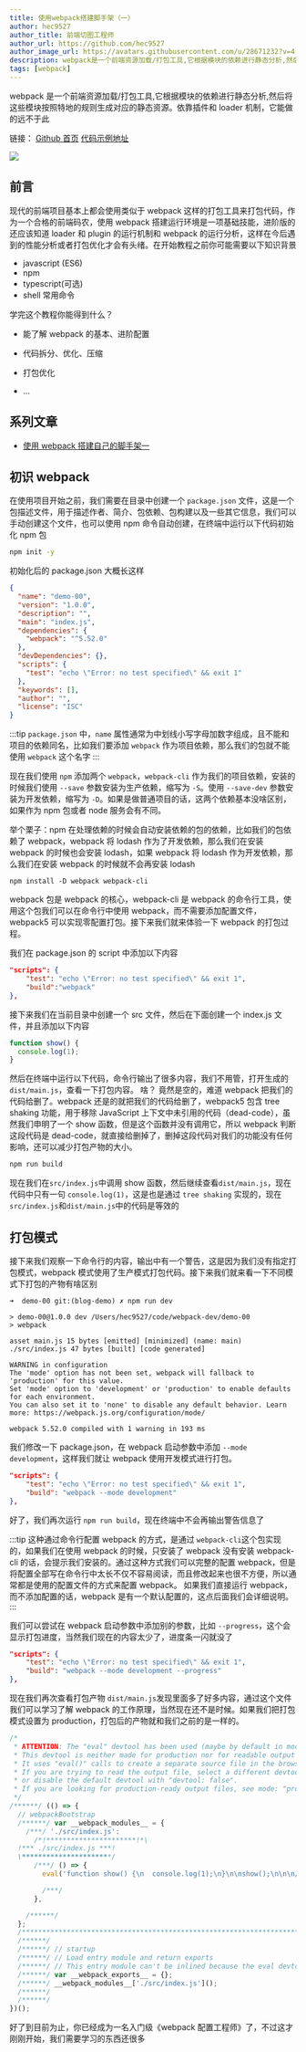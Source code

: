 ```yaml
---
title: 使用webpack搭建脚手架（一）
author: hec9527
author_title: 前端切图工程师
author_url: https://github.com/hec9527
author_image_url: https://avatars.githubusercontent.com/u/28671232?v=4
description: webpack是一个前端资源加载/打包工具,它根据模块的依赖进行静态分析,然后将这些模块按照特地的规则生成对应的静态资源
tags: [webpack]
---
```


webpack 是一个前端资源加载/打包工具,它根据模块的依赖进行静态分析,然后将这些模块按照特地的规则生成对应的静态资源。依靠插件和 loader 机制，它能做的远不于此

<!-- truncate -->

链接： [Github 首页](https://github.com/hec9527) [代码示例地址](https://github.com/hec9527/webpackDev/tree/blog-demo/demo-00)

![](img/2021-09-08-my-webpack-cli-01/20210908_17-12-32.png)

## 前言

现代的前端项目基本上都会使用类似于 webpack 这样的打包工具来打包代码，作为一个合格的前端码农，使用 webpack 搭建运行环境是一项基础技能，进阶版的还应该知道 loader 和 plugin 的运行机制和 webpack 的运行分析，这样在今后遇到的性能分析或者打包优化才会有头绪。在开始教程之前你可能需要以下知识背景

- javascript (ES6)
- npm
- typescript(可选)
- shell 常用命令

学完这个教程你能得到什么？

- 能了解 webpack 的基本、进阶配置

- 代码拆分、优化、压缩

- 打包优化

- ...

## 系列文章

- [使用 webpack 搭建自己的脚手架一](/blog/2021/09/08/使用webpack搭建脚手架)

## 初识 webpack

在使用项目开始之前，我们需要在目录中创建一个 `package.json` 文件，这是一个包描述文件，用于描述作者、简介、包依赖、包构建以及一些其它信息，我们可以手动创建这个文件，也可以使用 npm 命令自动创建，在终端中运行以下代码初始化 npm 包

```bash
npm init -y
```

初始化后的 package.json 大概长这样

```json title="package.json"
{
  "name": "demo-00",
  "version": "1.0.0",
  "description": "",
  "main": "index.js",
  "dependencies": {
    "webpack": "^5.52.0"
  },
  "devDependencies": {},
  "scripts": {
    "test": "echo \"Error: no test specified\" && exit 1"
  },
  "keywords": [],
  "author": "",
  "license": "ISC"
}
```

:::tip
`package.json` 中，`name` 属性通常为中划线小写字母加数字组成，且不能和项目的依赖同名，比如我们要添加 `webpack` 作为项目依赖，那么我们的包就不能使用 `webpack` 这个名字
:::

现在我们使用 `npm` 添加两个 `webpack`，`webpack-cli` 作为我们的项目依赖，安装的时候我们使用 `--save` 参数安装为生产依赖，缩写为 `-S`。使用 `--save-dev` 参数安装为开发依赖，缩写为 `-D`。如果是做普通项目的话，这两个依赖基本没啥区别，如果作为 npm 包或者 node 服务会有不同。

举个栗子：npm 在处理依赖的时候会自动安装依赖的包的依赖，比如我们的包依赖了 webpack，webpack 将 lodash 作为了开发依赖，那么我们在安装 webpack 的时候也会安装 lodash，如果 webpack 将 lodash 作为开发依赖，那么我们在安装 webpack 的时候就不会再安装 lodash

```shell
npm install -D webpack webpack-cli
```

webpack 包是 webpack 的核心，webpack-cli 是 webpack 的命令行工具，使用这个包我们可以在命令行中使用 webpack，而不需要添加配置文件，webpack5 可以实现零配置打包。接下来我们就来体验一下 webpack 的打包过程。

我们在 package.json 的 script 中添加以下内容

```json title="package.json" {3}
"scripts": {
    "test": "echo \"Error: no test specified\" && exit 1",
    "build":"webpack"
},
```

接下来我们在当前目录中创建一个 src 文件，然后在下面创建一个 index.js 文件，并且添加以下内容

```js title="src/index.js"
function show() {
  console.log(1);
}
```

然后在终端中运行以下代码，命令行输出了很多内容，我们不用管，打开生成的`dist/main.js`，查看一下打包内容。 啥？ 竟然是空的，难道 webpack 把我们的代码给删了。webpack 还是的就把我们的代码给删了，webpack5 包含 tree shaking 功能，用于移除 JavaScript 上下文中未引用的代码（dead-code），虽然我们申明了一个 show 函数，但是这个函数并没有调用它，所以 webpack 判断这段代码是 dead-code，就直接给删掉了，删掉这段代码对我们的功能没有任何影响，还可以减少打包产物的大小。

```bash
npm run build
```

现在我们在`src/index.js`中调用 show 函数，然后继续查看`dist/main.js`，现在代码中只有一句 `console.log(1)`，这是也是通过 `tree shaking` 实现的，现在`src/index.js`和`dist/main.js`中的代码是等效的

## 打包模式

接下来我们观察一下命令行的内容，输出中有一个警告，这是因为我们没有指定打包模式，webpack 模式使用了生产模式打包代码。接下来我们就来看一下不同模式下打包的产物有啥区别

```shell
➜  demo-00 git:(blog-demo) ✗ npm run dev

> demo-00@1.0.0 dev /Users/hec9527/code/webpack-dev/demo-00
> webpack

asset main.js 15 bytes [emitted] [minimized] (name: main)
./src/index.js 47 bytes [built] [code generated]

WARNING in configuration
The 'mode' option has not been set, webpack will fallback to 'production' for this value.
Set 'mode' option to 'development' or 'production' to enable defaults for each environment.
You can also set it to 'none' to disable any default behavior. Learn more: https://webpack.js.org/configuration/mode/

webpack 5.52.0 compiled with 1 warning in 193 ms
```

我们修改一下 package.json，在 webpack 启动参数中添加 `--mode development`，这样我们就让 webpack 使用开发模式进行打包。

```json title="package.json" {3}
"scripts": {
    "test": "echo \"Error: no test specified\" && exit 1",
    "build": "webpack --mode development"
},
```

好了，我们再次运行 `npm run build`，现在终端中不会再输出警告信息了

:::tip
这种通过命令行配置 webpack 的方式，是通过 `webpack-cli`这个包实现的，如果我们在使用 webpack 的时候，只安装了 webpack 没有安装 webpack-cli 的话，会提示我们安装的。通过这种方式我们可以完整的配置 webpack，但是将配置全部写在命令行中太长不仅不容易阅读，而且修改起来也很不方便，所以通常都是使用的配置文件的方式来配置 webpack。 如果我们直接运行 webpack， 而不添加配置的话，webpack 是有一个默认配置的，这点后面我们会详细说明。
:::

我们可以尝试在 webpack 启动参数中添加别的参数，比如 `--progress`，这个会显示打包进度，当然我们现在的内容太少了，进度条一闪就没了

```json title="package.json" {3}
"scripts": {
    "test": "echo \"Error: no test specified\" && exit 1",
    "build": "webpack --mode development --progress"
},
```

现在我们再次查看打包产物 `dist/main.js`发现里面多了好多内容，通过这个文件我们可以学习了解 webpack 的工作原理，当然现在还不是时候。如果我们把打包模式设置为 production，打包后的产物就和我们之前的是一样的。

```js title='dist/main.js'
/*
 * ATTENTION: The "eval" devtool has been used (maybe by default in mode: "development").
 * This devtool is neither made for production nor for readable output files.
 * It uses "eval()" calls to create a separate source file in the browser devtools.
 * If you are trying to read the output file, select a different devtool (https://webpack.js.org/configuration/devtool/)
 * or disable the default devtool with "devtool: false".
 * If you are looking for production-ready output files, see mode: "production" (https://webpack.js.org/configuration/mode/).
 */
/******/ (() => {
  // webpackBootstrap
  /******/ var __webpack_modules__ = {
    /***/ './src/index.js':
      /*!**********************!*\
  !*** ./src/index.js ***!
  \**********************/
      /***/ () => {
        eval('function show() {\n  console.log(1);\n}\n\nshow();\n\n\n//# sourceURL=webpack://demo-00/./src/index.js?');

        /***/
      },

    /******/
  };
  /************************************************************************/
  /******/
  /******/ // startup
  /******/ // Load entry module and return exports
  /******/ // This entry module can't be inlined because the eval devtool is used.
  /******/ var __webpack_exports__ = {};
  /******/ __webpack_modules__['./src/index.js']();
  /******/
  /******/
})();
```

好了到目前为止，你已经成为一名入门级《webpack 配置工程师》了，不过这才刚刚开始，我们需要学习的东西还很多
